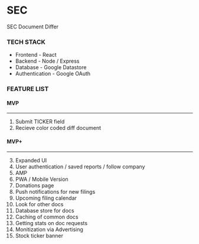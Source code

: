 # SEC
SEC Document Differ

### TECH STACK
- Frontend - React
- Backend - Node / Express
- Database - Google Datastore
- Authentication - Google OAuth

### FEATURE LIST
#### MVP
---
1. Submit TICKER field
2. Recieve color coded diff document
#### MVP+
---
3. Expanded UI
4. User authentication / saved reports / follow company
5. AMP
6. PWA / Mobile Version 
7. Donations page
8. Push notifications for new filings
9. Upcoming filing calendar
10. Look for other docs
11. Database store for docs
12. Caching of common docs
13. Getting stats on doc requests
14. Monitization via Advertising
15. Stock ticker banner
